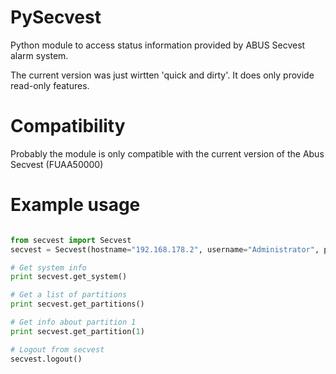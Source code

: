 # PySecvest
Python module to access status information provided by ABUS Secvest alarm system.

The current version was just wirtten 'quick and dirty'. It does only provide read-only features.

# Compatibility
Probably the module is only compatible with the current version of the Abus Secvest (FUAA50000) 

# Example usage
```python

from secvest import Secvest
secvest = Secvest(hostname="192.168.178.2", username="Administrator", password="123456")

# Get system info
print secvest.get_system()

# Get a list of partitions
print secvest.get_partitions()

# Get info about partition 1
print secvest.get_partition(1)

# Logout from secvest
secvest.logout()

```
